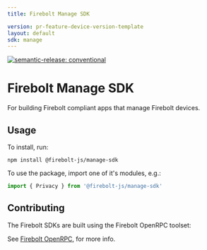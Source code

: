 ```yaml
---
title: Firebolt Manage SDK

version: pr-feature-device-version-template
layout: default
sdk: manage
---
```


[![semantic-release: conventional](https://img.shields.io/badge/semantic--release-conventional-e10079?logo=semantic-release)](https://github.com/semantic-release/semantic-release)

# Firebolt Manage SDK
For building Firebolt compliant apps that manage Firebolt devices.

## Usage
To install, run:

```
npm install @firebolt-js/manage-sdk
```

To use the package, import one of it's modules, e.g.:

```js
import { Privacy } from '@firebolt-js/manage-sdk'
```

## Contributing
The Firebolt SDKs are built using the Firebolt OpenRPC toolset:

See [Firebolt OpenRPC](https://www.github.com/rdkcentral/firebolt-openrpc/), for more info. 
